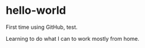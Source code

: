 # hello-world
 First time using GitHub, test.
 
 Learning to do what I can to work mostly from home.
